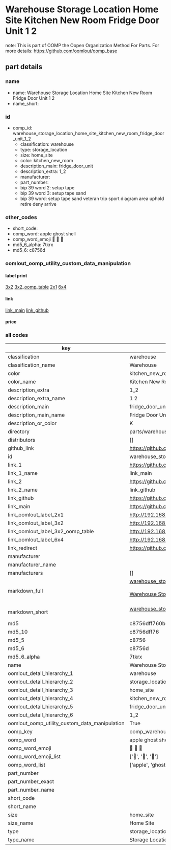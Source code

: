 # Warehouse Storage Location Home Site Kitchen New Room Fridge Door Unit 1 2  

note: This is part of OOMP the Oopen Organization Method For Parts. For more details: https://github.com/oomlout/oomp_base

##  part details
  







### name
* name: Warehouse Storage Location Home Site Kitchen New Room Fridge Door Unit 1 2
* name_short: 
### id
* oomp_id: warehouse_storage_location_home_site_kitchen_new_room_fridge_door_unit_1_2
  * classification: warehouse
  * type: storage_location
  * size: home_site
  * color: kitchen_new_room
  * description_main: fridge_door_unit
  * description_extra: 1_2
  * manufacturer: 
  * part_number: 
  * bip 39 word 2: setup tape
  * bip 39 word 3: setup tape sand
  * bip 39 word: setup tape sand veteran trip sport diagram area uphold retire deny arrive

### other_codes
* short_code: 
* oomp_word: apple ghost shell
* oomp_word_emoji :apple: :ghost: :shell:
* md5_6_alpha: 7tkrx
* md5_6: c8756d






### oomlout_oomp_utility_custom_data_manipulation
#### label print
[3x2](http://192.168.1.245:1112/?label=oomp%207tkrx)
[3x2_oomp_table](http://192.168.1.108:1112/?label=oomp%207tkrx)
[2x1](http://192.168.1.242:1112/?label=oomp%207tkrx)
[6x4](http://192.168.1.55:1112/?label=oomp%207tkrx)    

#### link

[link_main](https://github.com/oomlout/oomlout_oomp_version_1_messy/tree/main/parts/warehouse_storage_location_home_site_kitchen_new_room_fridge_door_unit_1_2) [link_github](https://github.com/oomlout/oomlout_oomp_version_1_messy/tree/main/parts/warehouse_storage_location_home_site_kitchen_new_room_fridge_door_unit_1_2)                             

#### price







### all codes 
| key | value |  
| --- | --- |  
| classification | warehouse |  
| classification_name | Warehouse |  
| color | kitchen_new_room |  
| color_name | Kitchen New Room |  
| description_extra | 1_2 |  
| description_extra_name | 1 2 |  
| description_main | fridge_door_unit |  
| description_main_name | Fridge Door Unit |  
| description_or_color | K  |  
| directory | parts/warehouse_storage_location_home_site_kitchen_new_room_fridge_door_unit_1_2 |  
| distributors | [] |  
| github_link | https://github.com/oomlout/oomlout_oomp_part_src/tree/main/parts/warehouse_storage_location_home_site_kitchen_new_room_fridge_door_unit_1_2 |  
| id | warehouse_storage_location_home_site_kitchen_new_room_fridge_door_unit_1_2 |  
| link_1 | https://github.com/oomlout/oomlout_oomp_version_1_messy/tree/main/parts/warehouse_storage_location_home_site_kitchen_new_room_fridge_door_unit_1_2 |  
| link_1_name | link_main |  
| link_2 | https://github.com/oomlout/oomlout_oomp_version_1_messy/tree/main/parts/warehouse_storage_location_home_site_kitchen_new_room_fridge_door_unit_1_2 |  
| link_2_name | link_github |  
| link_github | https://github.com/oomlout/oomlout_oomp_version_1_messy/tree/main/parts/warehouse_storage_location_home_site_kitchen_new_room_fridge_door_unit_1_2 |  
| link_main | https://github.com/oomlout/oomlout_oomp_version_1_messy/tree/main/parts/warehouse_storage_location_home_site_kitchen_new_room_fridge_door_unit_1_2 |  
| link_oomlout_label_2x1 | http://192.168.1.242:1112/?label=oomp%207tkrx |  
| link_oomlout_label_3x2 | http://192.168.1.245:1112/?label=oomp%207tkrx |  
| link_oomlout_label_3x2_oomp_table | http://192.168.1.108:1112/?label=oomp%207tkrx |  
| link_oomlout_label_6x4 | http://192.168.1.55:1112/?label=oomp%207tkrx |  
| link_redirect | https://github.com/oomlout/oomlout_oomp_version_1_messy/tree/main/parts/warehouse_storage_location_home_site_kitchen_new_room_fridge_door_unit_1_2 |  
| manufacturer |  |  
| manufacturer_name |  |  
| manufacturers | [] |  
| markdown_full | [warehouse_storage_location_home_site_kitchen_new_room_fridge_door_unit_1_2](none)<br>[](none)<br>[Warehouse Storage Location Home Site Kitchen New Room Fridge Door Unit 1 2](none)<br><br> |  
| markdown_short | [warehouse_storage_location_home_site_kitchen_new_room_fridge_door_unit_1_2](none)<br><br> |  
| md5 | c8756dff760b479f4af46f337e777624 |  
| md5_10 | c8756dff76 |  
| md5_5 | c8756 |  
| md5_6 | c8756d |  
| md5_6_alpha | 7tkrx |  
| name | Warehouse Storage Location Home Site Kitchen New Room Fridge Door Unit 1 2 |  
| oomlout_detail_hierarchy_1 | warehouse |  
| oomlout_detail_hierarchy_2 | storage_location |  
| oomlout_detail_hierarchy_3 | home_site |  
| oomlout_detail_hierarchy_4 | kitchen_new_room |  
| oomlout_detail_hierarchy_5 | fridge_door_unit |  
| oomlout_detail_hierarchy_6 | 1_2 |  
| oomlout_oomp_utility_custom_data_manipulation | True |  
| oomp_key | oomp_warehouse_storage_location_home_site_kitchen_new_room_fridge_door_unit_1_2 |  
| oomp_word | apple ghost shell |  
| oomp_word_emoji | :apple: :ghost: :shell: |  
| oomp_word_emoji_list | [':apple:', ':ghost:', ':shell:'] |  
| oomp_word_list | ['apple', 'ghost', 'shell'] |  
| part_number |  |  
| part_number_exact |  |  
| part_number_name |  |  
| short_code |  |  
| short_name |  |  
| size | home_site |  
| size_name | Home Site |  
| type | storage_location |  
| type_name | Storage Location |  
